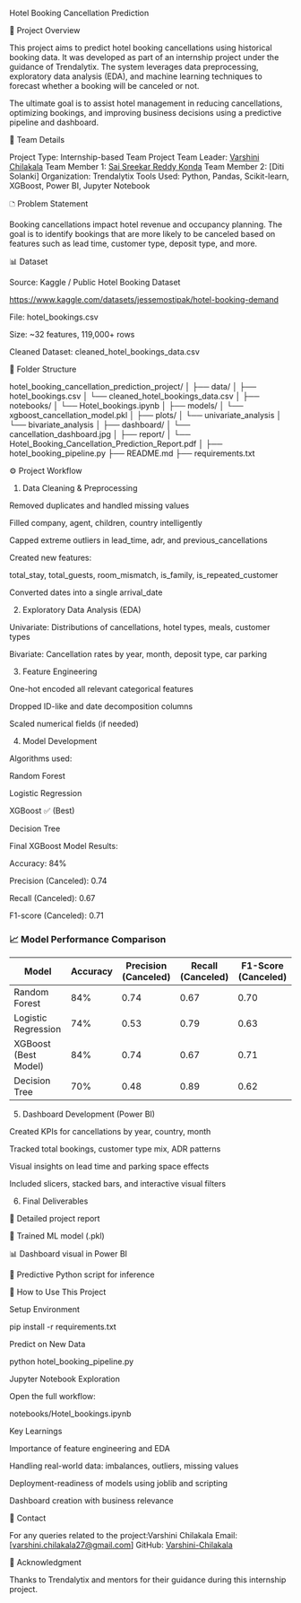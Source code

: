 Hotel Booking Cancellation Prediction

🚀 Project Overview

This project aims to predict hotel booking cancellations using historical booking data. It was developed as part of an internship project under the guidance of Trendalytix. The system leverages data preprocessing, exploratory data analysis (EDA), and machine learning techniques to forecast whether a booking will be canceled or not.

The ultimate goal is to assist hotel management in reducing cancellations, optimizing bookings, and improving business decisions using a predictive pipeline and dashboard.


🤝 Team Details

Project Type: Internship-based Team Project
Team Leader: [Varshini Chilakala](https://github.com/Varshini-Chilakala)
Team Member 1: [Sai Sreekar Reddy Konda](https://github.com/Saisreekarreddykonda)
Team Member 2: [Diti Solanki]
Organization: Trendalytix
Tools Used: Python, Pandas, Scikit-learn, XGBoost, Power BI, Jupyter Notebook


🗅️ Problem Statement

Booking cancellations impact hotel revenue and occupancy planning. The goal is to identify bookings that are more likely to be canceled based on features such as lead time, customer type, deposit type, and more.


📊 Dataset

Source: Kaggle / Public Hotel Booking Dataset

https://www.kaggle.com/datasets/jessemostipak/hotel-booking-demand

File: hotel_bookings.csv

Size: ~32 features, 119,000+ rows

Cleaned Dataset: cleaned_hotel_bookings_data.csv



📁 Folder Structure

hotel_booking_cancellation_prediction_project/
│
├── data/
│   ├── hotel_bookings.csv
│   └── cleaned_hotel_bookings_data.csv
│
├── notebooks/
│   └── Hotel_bookings.ipynb
│
├── models/
│   └── xgboost_cancellation_model.pkl
│
├── plots/
│   └── univariate_analysis
│   └── bivariate_analysis
│
├── dashboard/
│   └── cancellation_dashboard.jpg
│
├── report/
│   └── Hotel_Booking_Cancellation_Prediction_Report.pdf
│
├── hotel_booking_pipeline.py
├── README.md
├── requirements.txt


⚙️ Project Workflow

1. Data Cleaning & Preprocessing

Removed duplicates and handled missing values

Filled company, agent, children, country intelligently

Capped extreme outliers in lead_time, adr, and previous_cancellations

Created new features:

total_stay, total_guests, room_mismatch, is_family, is_repeated_customer

Converted dates into a single arrival_date


2. Exploratory Data Analysis (EDA)

Univariate: Distributions of cancellations, hotel types, meals, customer types

Bivariate: Cancellation rates by year, month, deposit type, car parking


3. Feature Engineering

One-hot encoded all relevant categorical features

Dropped ID-like and date decomposition columns

Scaled numerical fields (if needed)


4. Model Development

Algorithms used:

Random Forest

Logistic Regression

XGBoost ✅ (Best)

Decision Tree

Final XGBoost Model Results:

Accuracy: 84%

Precision (Canceled): 0.74

Recall (Canceled): 0.67

F1-score (Canceled): 0.71

### 📈 Model Performance Comparison

| Model               | Accuracy | Precision (Canceled) | Recall (Canceled) | F1-Score (Canceled) |
|---------------------|----------|-----------------------|--------------------|----------------------|
| Random Forest        | 84%      | 0.74                  | 0.67               | 0.70                 |
| Logistic Regression  | 74%      | 0.53                  | 0.79               | 0.63                 |
| XGBoost (Best Model) | 84%      | 0.74                  | 0.67               | 0.71                 |
| Decision Tree        | 70%      | 0.48                  | 0.89               | 0.62                 |


5. Dashboard Development (Power BI)

Created KPIs for cancellations by year, country, month

Tracked total bookings, customer type mix, ADR patterns

Visual insights on lead time and parking space effects

Included slicers, stacked bars, and interactive visual filters


6. Final Deliverables

📄 Detailed project report

🔧 Trained ML model (.pkl)

📊 Dashboard visual in Power BI

🔬 Predictive Python script for inference



🔄 How to Use This Project

Setup Environment

pip install -r requirements.txt


Predict on New Data

python hotel_booking_pipeline.py


Jupyter Notebook Exploration

Open the full workflow:

notebooks/Hotel_bookings.ipynb


Key Learnings

Importance of feature engineering and EDA

Handling real-world data: imbalances, outliers, missing values

Deployment-readiness of models using joblib and scripting

Dashboard creation with business relevance


💼 Contact

For any queries related to the project:Varshini Chilakala
Email: [varshini.chilakala27@gmail.com]
GitHub: [Varshini-Chilakala](https://github.com/Varshini-Chilakala)


🚩 Acknowledgment

Thanks to Trendalytix and mentors for their guidance during this internship project.